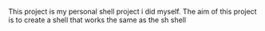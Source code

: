 This project is my personal shell project i did myself.
The aim of this project is to create a shell that works the same as the sh shell
